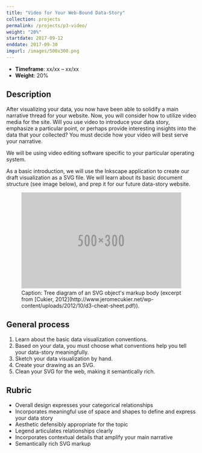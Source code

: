 ```yaml
---
title: "Video for Your Web-Bound Data-Story"
collection: projects
permalink: /projects/p3-video/
weight: "20%"
startdate: 2017-09-12
enddate: 2017-09-30
imgurl: /images/500x300.png
---
```


<ul class="project-top-info">
  <li>
    <b>Timeframe</b>: xx/xx &ndash; xx/xx</li>
  <li>
    <b>Weight</b>: 20%</li>
</ul>

## Description

After visualizing your data, you now have been able to solidify a main narrative thread for your website. Now, you will consider how to utilize video media for the site. Will you use video to introduce your data story, emphasize a particular point, or perhaps provide interesting insights into the data that your collected? You must decide how your video will best serve your narrative.

We will be using video editing software specific to your particular operating system.

As a basic introduction, we will use the Inkscape application to create our draft visualization as a SVG file. We will learn about its basic document structure (see image below), and prep it for our future data-story website.

<figure id="twitter-css-body" class="figure-inline">
  <img src="/images/500x300.png" alt="Tree diagram of the markup body of an SVG object." />
  <figcaption>
    Caption: Tree diagram of an SVG object's markup body (excerpt from [Cukier, 2012](http://www.jeromecukier.net/wp-content/uploads/2012/10/d3-cheat-sheet.pdf)).
  </figcaption>
</figure>

## General process

1. Learn about the basic data visualization conventions.
2. Based on your data, you must choose what conventions help you tell your data-story meaningfully.
3. Sketch your data visualization by hand.
4. Create your drawing as an SVG.
5. Clean your SVG for the web, making it semantically rich.


## Rubric

- Overall design expresses your categorical relationships
- Incorporates meaningful use of space and shapes to define and express your data story
- Aesthetic defensibly appropriate for the topic
- Legend articulates relationships clearly
- Incorporates contextual details that amplify your main narrative
- Semantically rich SVG markup
